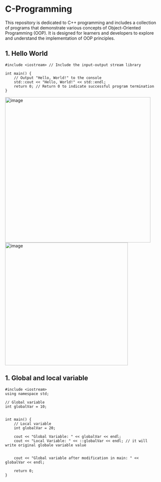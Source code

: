 # C-Programming
This repository is dedicated to C++ programming and includes a collection of programs that demonstrate various concepts of Object-Oriented Programming (OOP). It is designed for learners and developers to explore and understand the implementation of OOP principles.

## 1. Hello World 

```
#include <iostream> // Include the input-output stream library

int main() {
    // Output "Hello, World!" to the console
    std::cout << "Hello, World!" << std::endl;
    return 0; // Return 0 to indicate successful program termination
}
```

<img width="475" alt="image" src="https://github.com/user-attachments/assets/2d0ec116-d697-44d6-b656-fe0c05b5a1fc">

<img width="401" alt="image" src="https://github.com/user-attachments/assets/e191864e-b7dd-48c4-9d20-004dea8cad4e">

## 1. Global and local variable

```
#include <iostream>
using namespace std;

// Global variable
int globalVar = 10;


int main() {
    // Local variable
    int globalVar = 20;

    cout << "Global Variable: " << globalVar << endl;
    cout << "Local Variable: " << ::globalVar << endl; // it will write original globale variable value


    cout << "Global variable after modification in main: " << globalVar << endl;

    return 0;
}
```

